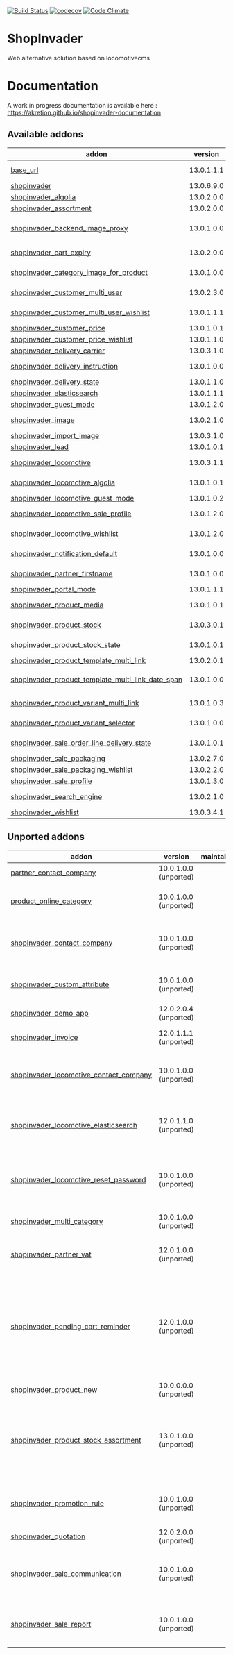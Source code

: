 [![Build Status](https://travis-ci.org/shopinvader/odoo-shopinvader.svg?branch=13.0)](https://travis-ci.org/shopinvader/odoo-shopinvader)
[![codecov](https://codecov.io/gh/shopinvader/odoo-shopinvader/branch/13.0/graph/badge.svg)](https://codecov.io/gh/shopinvader/odoo-shopinvader/branch/13.0)
[![Code Climate](https://codeclimate.com/github/shopinvader/odoo-shopinvader/badges/gpa.svg)](https://codeclimate.com/github/shopinvader/odoo-shopinvader)


ShopInvader
=================

Web alternative solution based on locomotivecms

Documentation
===============

A work in progress documentation is available here : https://akretion.github.io/shopinvader-documentation

[//]: # (addons)

Available addons
----------------
addon | version | maintainers | summary
--- | --- | --- | ---
[base_url](base_url/) | 13.0.1.1.1 |  | keep history of url for products & categories
[shopinvader](shopinvader/) | 13.0.6.9.0 |  | Shopinvader
[shopinvader_algolia](shopinvader_algolia/) | 13.0.2.0.0 |  | Shopinvader Algolia Connector
[shopinvader_assortment](shopinvader_assortment/) | 13.0.2.0.0 |  | Shopinvader Assortment
[shopinvader_backend_image_proxy](shopinvader_backend_image_proxy/) | 13.0.1.0.0 |  | Add possibility to replace the image URL by the proxy url set on the SE backend
[shopinvader_cart_expiry](shopinvader_cart_expiry/) | 13.0.2.0.0 |  | Shopinvader module to manage an expiry delay on cart
[shopinvader_category_image_for_product](shopinvader_category_image_for_product/) | 13.0.1.0.0 |  | Shopinvader Display category image for product
[shopinvader_customer_multi_user](shopinvader_customer_multi_user/) | 13.0.2.3.0 |  | Enable registration of multiple users per each company customer.
[shopinvader_customer_multi_user_wishlist](shopinvader_customer_multi_user_wishlist/) | 13.0.1.1.1 |  | Integrate customer multi user and wishlist.
[shopinvader_customer_price](shopinvader_customer_price/) | 13.0.1.0.1 |  | Expose customer's specific prices.
[shopinvader_customer_price_wishlist](shopinvader_customer_price_wishlist/) | 13.0.1.1.0 |  | Expose customer's specific prices.
[shopinvader_delivery_carrier](shopinvader_delivery_carrier/) | 13.0.3.1.0 |  | Carrier integration for Shopinvader
[shopinvader_delivery_instruction](shopinvader_delivery_instruction/) | 13.0.1.0.0 |  | Shopinvader addons to let user define delivery instructions
[shopinvader_delivery_state](shopinvader_delivery_state/) | 13.0.1.1.0 |  | Shopinvader delivery state
[shopinvader_elasticsearch](shopinvader_elasticsearch/) | 13.0.1.1.1 |  | Shopinvader Elasticsearch Connector
[shopinvader_guest_mode](shopinvader_guest_mode/) | 13.0.1.2.0 |  | Guest mode for Shopinvader
[shopinvader_image](shopinvader_image/) | 13.0.2.1.0 |  | Add the export of Image for Shopinvader
[shopinvader_import_image](shopinvader_import_image/) | 13.0.3.1.0 |  | Import product images
[shopinvader_lead](shopinvader_lead/) | 13.0.1.0.1 |  | Shopinvader Lead Management
[shopinvader_locomotive](shopinvader_locomotive/) | 13.0.3.1.1 |  | Manage communications between Shopinvader and Locomotive CMS
[shopinvader_locomotive_algolia](shopinvader_locomotive_algolia/) | 13.0.1.0.1 |  | This addons is used to push the initial algolia configuration to locomotive
[shopinvader_locomotive_guest_mode](shopinvader_locomotive_guest_mode/) | 13.0.1.0.2 |  | Shopinvader guest mode for locomotive
[shopinvader_locomotive_sale_profile](shopinvader_locomotive_sale_profile/) | 13.0.1.2.0 |  | Synchronize the sale profile info to customer record on Locomotive
[shopinvader_locomotive_wishlist](shopinvader_locomotive_wishlist/) | 13.0.1.2.0 |  | Synchronize wishlist details to Locomotive users record.
[shopinvader_notification_default](shopinvader_notification_default/) | 13.0.1.0.0 |  | Provide default notification templates for Shopinvader suite.
[shopinvader_partner_firstname](shopinvader_partner_firstname/) | 13.0.1.0.0 |  | Shopinvader Customer firstname/lastname
[shopinvader_portal_mode](shopinvader_portal_mode/) | 13.0.1.1.1 |  | Shopinvader portal mode
[shopinvader_product_media](shopinvader_product_media/) | 13.0.1.0.1 |  | Index storage media data into external search engine
[shopinvader_product_stock](shopinvader_product_stock/) | 13.0.3.0.1 |  | This module is used to choose a stock field during theexport (by backend)
[shopinvader_product_stock_state](shopinvader_product_stock_state/) | 13.0.1.0.1 |  | This module is used to choose a stock state during theexport (by backend)
[shopinvader_product_template_multi_link](shopinvader_product_template_multi_link/) | 13.0.2.0.1 |  | Shopinvader Product Link
[shopinvader_product_template_multi_link_date_span](shopinvader_product_template_multi_link_date_span/) | 13.0.1.0.0 |  | Integrate `product_template_multi_link_date_span` in Shopinvader
[shopinvader_product_variant_multi_link](shopinvader_product_variant_multi_link/) | 13.0.1.0.3 |  | Integrate product_variant_multi_link with Shopinvader
[shopinvader_product_variant_selector](shopinvader_product_variant_selector/) | 13.0.1.0.0 |  | Ease creation of variants selector on shopinvader sites
[shopinvader_sale_order_line_delivery_state](shopinvader_sale_order_line_delivery_state/) | 13.0.1.0.1 |  | Shopinvader Sale Order Line Delivery State
[shopinvader_sale_packaging](shopinvader_sale_packaging/) | 13.0.2.7.0 |  | Shopinvader Sale Packaging
[shopinvader_sale_packaging_wishlist](shopinvader_sale_packaging_wishlist/) | 13.0.2.2.0 |  | Add packaging information to wishlists
[shopinvader_sale_profile](shopinvader_sale_profile/) | 13.0.1.3.0 |  | ShopInvader - Sale profile
[shopinvader_search_engine](shopinvader_search_engine/) | 13.0.2.1.0 |  | Shopinvader Catalog Search Engine Connector
[shopinvader_wishlist](shopinvader_wishlist/) | 13.0.3.4.1 |  | Handle shop wishlist


Unported addons
---------------
addon | version | maintainers | summary
--- | --- | --- | ---
[partner_contact_company](partner_contact_company/) | 10.0.1.0.0 (unported) |  | Partner Company
[product_online_category](product_online_category/) | 10.0.1.0.0 (unported) |  | Product categories dedicated to online shop
[shopinvader_contact_company](shopinvader_contact_company/) | 10.0.1.0.0 (unported) |  | Make available the field company in the address form
[shopinvader_custom_attribute](shopinvader_custom_attribute/) | 10.0.1.0.0 (unported) |  | Integrate your custom attribute in your website
[shopinvader_demo_app](shopinvader_demo_app/) | 12.0.2.0.4 (unported) |  | Shopinvader Demo App
[shopinvader_invoice](shopinvader_invoice/) | 12.0.1.1.1 (unported) |  | Shopinvader Invoice module
[shopinvader_locomotive_contact_company](shopinvader_locomotive_contact_company/) | 10.0.1.0.0 (unported) |  | Synchronize the contact_name with customer name
[shopinvader_locomotive_elasticsearch](shopinvader_locomotive_elasticsearch/) | 12.0.1.1.0 (unported) |  | This addons is used to push the initial elasticsearch configuration to locomotive
[shopinvader_locomotive_reset_password](shopinvader_locomotive_reset_password/) | 10.0.1.0.0 (unported) |  | Give the possibility to send a email to reset thepassword from odoo
[shopinvader_multi_category](shopinvader_multi_category/) | 10.0.1.0.0 (unported) |  | Shopinvader Many Categories
[shopinvader_partner_vat](shopinvader_partner_vat/) | 12.0.1.0.0 (unported) |  | Shopinvader Check VAT with invader environnement
[shopinvader_pending_cart_reminder](shopinvader_pending_cart_reminder/) | 12.0.1.0.0 (unported) |  | Shopinvader module to relaunch the customer when the cart/sale is not confirmed yet. Configure the delay and the email template on the backend.
[shopinvader_product_new](shopinvader_product_new/) | 10.0.0.0.0 (unported) |  | Shopinvader product new
[shopinvader_product_stock_assortment](shopinvader_product_stock_assortment/) | 13.0.1.0.0 (unported) |  | This module is used to let the Shopinvader product assortment use the stock context in Shopinvader product stock.
[shopinvader_promotion_rule](shopinvader_promotion_rule/) | 10.0.1.0.0 (unported) |  | Module to manage Promotion Rule with shopinvader
[shopinvader_quotation](shopinvader_quotation/) | 12.0.2.0.0 (unported) |  | Shopinvader Quotation
[shopinvader_sale_communication](shopinvader_sale_communication/) | 10.0.1.0.0 (unported) |  | This module adds information fields for customers and vendors.
[shopinvader_sale_report](shopinvader_sale_report/) | 10.0.1.0.0 (unported) |  | Shopinvader addons to extend sale report with backend

[//]: # (end addons)

